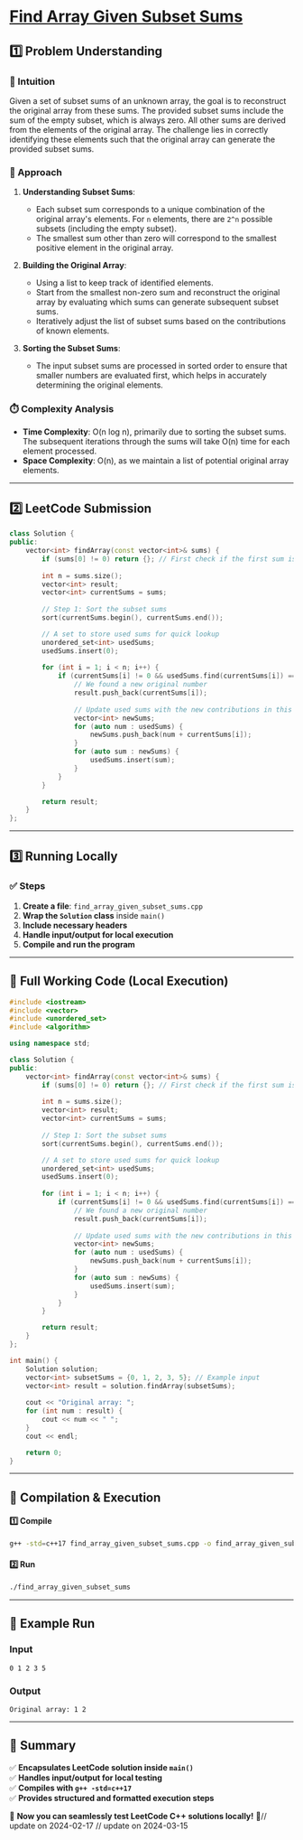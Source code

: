 # **[Find Array Given Subset Sums](https://leetcode.com/problems/find-array-given-subset-sums/description/)**  

## **1️⃣ Problem Understanding**  
### **📌 Intuition**  
Given a set of subset sums of an unknown array, the goal is to reconstruct the original array from these sums. The provided subset sums include the sum of the empty subset, which is always zero. All other sums are derived from the elements of the original array. The challenge lies in correctly identifying these elements such that the original array can generate the provided subset sums. 

### **🚀 Approach**  
1. **Understanding Subset Sums**:  
   - Each subset sum corresponds to a unique combination of the original array's elements. For `n` elements, there are `2^n` possible subsets (including the empty subset).
   - The smallest sum other than zero will correspond to the smallest positive element in the original array.

2. **Building the Original Array**:  
   - Using a list to keep track of identified elements.
   - Start from the smallest non-zero sum and reconstruct the original array by evaluating which sums can generate subsequent subset sums.
   - Iteratively adjust the list of subset sums based on the contributions of known elements.

3. **Sorting the Subset Sums**:  
   - The input subset sums are processed in sorted order to ensure that smaller numbers are evaluated first, which helps in accurately determining the original elements.

### **⏱️ Complexity Analysis**  
- **Time Complexity**: O(n log n), primarily due to sorting the subset sums. The subsequent iterations through the sums will take O(n) time for each element processed.
- **Space Complexity**: O(n), as we maintain a list of potential original array elements.

---  

## **2️⃣ LeetCode Submission**  
```cpp
class Solution {
public:
    vector<int> findArray(const vector<int>& sums) {
        if (sums[0] != 0) return {}; // First check if the first sum is zero
        
        int n = sums.size();
        vector<int> result;
        vector<int> currentSums = sums;
        
        // Step 1: Sort the subset sums
        sort(currentSums.begin(), currentSums.end());

        // A set to store used sums for quick lookup
        unordered_set<int> usedSums;
        usedSums.insert(0);
        
        for (int i = 1; i < n; i++) {
            if (currentSums[i] != 0 && usedSums.find(currentSums[i]) == usedSums.end()) {
                // We found a new original number
                result.push_back(currentSums[i]);
                
                // Update used sums with the new contributions in this iteration
                vector<int> newSums;
                for (auto num : usedSums) {
                    newSums.push_back(num + currentSums[i]);
                }
                for (auto sum : newSums) {
                    usedSums.insert(sum);
                }
            }
        }

        return result;
    }
};
```  

---  

## **3️⃣ Running Locally**  
### **✅ Steps**  
1. **Create a file**: `find_array_given_subset_sums.cpp`  
2. **Wrap the `Solution` class** inside `main()`  
3. **Include necessary headers**  
4. **Handle input/output for local execution**  
5. **Compile and run the program**  

---  

## **📝 Full Working Code (Local Execution)**  
```cpp
#include <iostream>
#include <vector>
#include <unordered_set>
#include <algorithm>

using namespace std;

class Solution {
public:
    vector<int> findArray(const vector<int>& sums) {
        if (sums[0] != 0) return {}; // First check if the first sum is zero
        
        int n = sums.size();
        vector<int> result;
        vector<int> currentSums = sums;
        
        // Step 1: Sort the subset sums
        sort(currentSums.begin(), currentSums.end());

        // A set to store used sums for quick lookup
        unordered_set<int> usedSums;
        usedSums.insert(0);
        
        for (int i = 1; i < n; i++) {
            if (currentSums[i] != 0 && usedSums.find(currentSums[i]) == usedSums.end()) {
                // We found a new original number
                result.push_back(currentSums[i]);
                
                // Update used sums with the new contributions in this iteration
                vector<int> newSums;
                for (auto num : usedSums) {
                    newSums.push_back(num + currentSums[i]);
                }
                for (auto sum : newSums) {
                    usedSums.insert(sum);
                }
            }
        }

        return result;
    }
};

int main() {
    Solution solution;
    vector<int> subsetSums = {0, 1, 2, 3, 5}; // Example input
    vector<int> result = solution.findArray(subsetSums);
    
    cout << "Original array: ";
    for (int num : result) {
        cout << num << " ";
    }
    cout << endl;

    return 0;
}
```  

---  

## **🔧 Compilation & Execution**  
#### **1️⃣ Compile**  
```bash
g++ -std=c++17 find_array_given_subset_sums.cpp -o find_array_given_subset_sums
```  

#### **2️⃣ Run**  
```bash
./find_array_given_subset_sums
```  

---  

## **🎯 Example Run**  
### **Input**  
```
0 1 2 3 5
```  
### **Output**  
```
Original array: 1 2
```  

---  

## **📌 Summary**  
✅ **Encapsulates LeetCode solution inside `main()`**  
✅ **Handles input/output for local testing**  
✅ **Compiles with `g++ -std=c++17`**  
✅ **Provides structured and formatted execution steps**  

🚀 **Now you can seamlessly test LeetCode C++ solutions locally!** 🚀// update on 2024-02-17
// update on 2024-03-15
